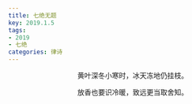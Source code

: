 ```yaml
---
title: 七绝无题
key: 2019.1.5
tags: 
- 2019
- 七绝
categories: 律诗
---
```


<p align="center">黄叶深冬小寒时，冰天冻地仍挂枝。
</p>
<p align="center">放香也要识冷暖，致远更当取舍知。
</p>

